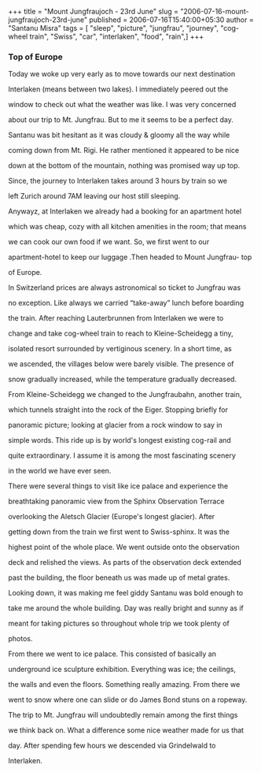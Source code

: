 +++
title = "Mount Jungfraujoch - 23rd June"
slug = "2006-07-16-mount-jungfraujoch-23rd-june"
published = 2006-07-16T15:40:00+05:30
author = "Santanu Misra"
tags = [ "sleep", "picture", "jungfrau", "journey", "cog-wheel train", "Swiss", "car", "interlaken", "food", "rain",]
+++
### Top of Europe



Today we woke up very early as to move towards our next destination

Interlaken (means between two lakes). I immediately peered out the

window to check out what the weather was like. I was very concerned

about our trip to Mt. Jungfrau. But to me it seems to be a perfect day.

Santanu was bit hesitant as it was cloudy & gloomy all the way while

coming down from Mt. Rigi. He rather mentioned it appeared to be nice

down at the bottom of the mountain, nothing was promised way up top.

Since, the journey to Interlaken takes around 3 hours by train so we

left Zurich around 7AM leaving our host still sleeping.



  






Anywayz, at Interlaken we already had a booking for an apartment hotel

which was cheap, cozy with all kitchen amenities in the room; that means

we can cook our own food if we want. So, we first went to our

apartment-hotel to keep our luggage .Then headed to Mount Jungfrau- top

of Europe.



  



  

In Switzerland prices are always astronomical so ticket to Jungfrau was

no exception. Like always we carried “take-away” lunch before boarding

the train. After reaching Lauterbrunnen from Interlaken we were to

change and take cog-wheel train to reach to Kleine-Scheidegg a tiny,

isolated resort surrounded by vertiginous scenery. In a short time, as

we ascended, the villages below were barely visible. The presence of

snow gradually increased, while the temperature gradually decreased.



  

From Kleine-Scheidegg we changed to the Jungfraubahn, another train,

which tunnels straight into the rock of the Eiger. Stopping briefly for

panoramic picture; looking at glacier from a rock window to say in

simple words. This ride up is by world's longest existing cog-rail and

quite extraordinary. I assume it is among the most fascinating scenery

in the world we have ever seen.  

  



  







There were several things to visit like ice palace and experience the

breathtaking panoramic view from the Sphinx Observation Terrace

overlooking the Aletsch Glacier (Europe's longest glacier). After

getting down from the train we first went to Swiss-sphinx. It was the

highest point of the whole place. We went outside onto the observation

deck and relished the views. As parts of the observation deck extended

past the building, the floor beneath us was made up of metal grates.

Looking down, it was making me feel giddy Santanu was bold enough to

take me around the whole building. Day was really bright and sunny as if

meant for taking pictures so throughout whole trip we took plenty of

photos.  

  



  







From there we went to ice palace. This consisted of basically an

underground ice sculpture exhibition. Everything was ice; the ceilings,

the walls and even the floors. Something really amazing. From there we

went to snow where one can slide or do James Bond stuns on a ropeway.



The trip to Mt. Jungfrau will undoubtedly remain among the first things

we think back on. What a difference some nice weather made for us that

day. After spending few hours we descended via Grindelwald to

Interlaken.
